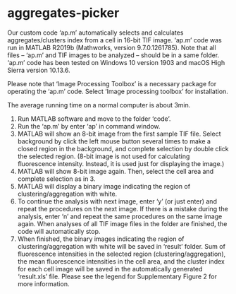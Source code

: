 # aggregates-picker

Our custom code ‘ap.m’ automatically selects and calculates aggregates/clusters index from a cell in 16-bit TIF image. 
‘ap.m’ code was run in MATLAB R2019b (Mathworks, version 9.7.0.1261785).
Note that all files – ‘ap.m’ and TIF images to be analyzed – should be in a same folder. 
‘ap.m’ code has been tested on Windows 10 version 1903 and macOS High Sierra version 10.13.6.

Please note that ‘Image Processing Toolbox’ is a necessary package for operating the ‘ap.m’ code. Select ‘Image processing toolbox’ for installation.

The average running time on a normal computer is about 3min.

1. Run MATLAB software and move to the folder ‘code’.
2. Run the ‘ap.m’ by enter ‘ap’ in command window.
3. MATLAB will show an 8-bit image from the first sample TIF file. Select background by click the left mouse button several times to make a closed region in the
background, and complete selection by double click the selected region. (8-bit image is not used for calculating fluorescence intensity. Instead, it is used just for displaying the image.)
4. MATLAB will show 8-bit image again. Then, select the cell area and complete selection as in 3.
5. MATLAB will display a binary image indicating the region of clustering/aggregation with white.
6. To continue the analysis with next image, enter ‘y’ (or just enter) and repeat the procedures on the next image. If there is a mistake during the analysis, enter ‘n’ and repeat the same procedures on the same image again. When analyses of all TIF image files in the folder are finished, the code will automatically stop.
7. When finished, the binary images indicating the region of clustering/aggregation with white will be saved in ‘result’ folder. Sum of fluorescence intensities in the selected region (clustering/aggregation), the mean fluorescence intensities in the cell area, and the cluster index for each cell image will be saved in the automatically generated ‘result.xls’ file. Please see the legend for Supplementary Figure 2 for more information.

